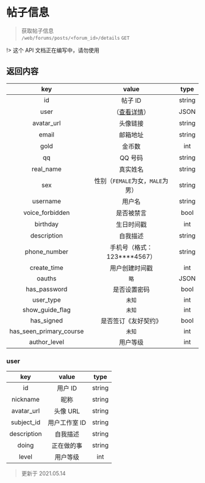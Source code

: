 # 帖子信息

> 获取帖子信息  
> `/web/forums/posts/<forum_id>/details` `GET`

!> 这个 API 文档正在编写中，请勿使用

## 返回内容

|           key           |              value               |  type  |
| :---------------------: | :------------------------------: | :----: |
|           id            |             帖子 ID              | string |
|          user           |      （[查看详情](#user)）       |  JSON  |
|       avatar_url        |             头像链接             | string |
|          email          |             邮箱地址             | string |
|          gold           |              金币数              |  int   |
|           qq            |             QQ 号码              | string |
|        real_name        |             真实姓名             | string |
|           sex           | 性别（`FEMALE`为女，`MALE`为男） | string |
|        username         |              用户名              | string |
|     voice_forbidden     |            是否被禁言            |  bool  |
|        birthday         |            生日时间戳            |  int   |
|       description       |             自我描述             | string |
|      phone_number       | 手机号（格式：123\*\*\*\*4567）  | string |
|       create_time       |          用户创建时间戳          |  int   |
|         oauths          |               `略`               |  JSON  |
|      has_password       |           是否设置密码           |  bool  |
|        user_type        |              `未知`              |  int   |
|     show_guide_flag     |              `未知`              |  int   |
|       has_signed        |       是否签订《友好契约》       |  bool  |
| has_seen_primary_course |              `未知`              |  int   |
|      author_level       |             用户等级             |  int   |

### user

|     key     |     value     |  type  |
| :---------: | :-----------: | :----: |
|     id      |    用户 ID    | string |
|  nickname   |     昵称      | string |
| avatar_url  |   头像 URL    | string |
| subject_id  | 用户工作室 ID | string |
| description |   自我描述    | string |
|    doing    |  正在做的事   | string |
|    level    |   用户等级    |  int   |

> 更新于 2021.05.14
